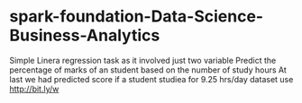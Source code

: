 # spark-foundation-Data-Science-Business-Analytics
Simple Linera regression task as it involved just two variable
Predict the percentage of marks of an student based on the number of study hours
At last we had predicted score if a student studiea for 9.25 hrs/day
dataset use http://bit.ly/w
